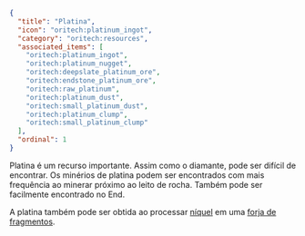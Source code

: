 ```json
{
  "title": "Platina",
  "icon": "oritech:platinum_ingot",
  "category": "oritech:resources",
  "associated_items": [
    "oritech:platinum_ingot",
    "oritech:platinum_nugget",
    "oritech:deepslate_platinum_ore",
    "oritech:endstone_platinum_ore",
    "oritech:raw_platinum",
    "oritech:platinum_dust",
    "oritech:small_platinum_dust",
    "oritech:platinum_clump",
    "oritech:small_platinum_clump"
  ],
  "ordinal": 1
}
```

Platina é um recurso importante. Assim como o diamante, pode ser difícil de encontrar. Os minérios de platina podem ser encontrados com mais frequência ao minerar próximo ao leito de rocha. Também pode ser facilmente encontrado no End.

A platina também pode ser obtida ao processar [níquel](^oritech:resources/nickel) em uma [forja de fragmentos](^oritech:processing/fragment_forge).
